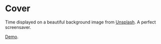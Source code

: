 Cover
=====

Time displayed on a beautiful background image from [Unsplash](http://unsplash.com). A perfect screensaver.

[Demo](http://classrebels.com/anand/cover.php).
